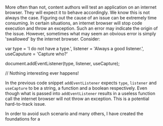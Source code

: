 More often than not, content authors will test an application on an internet browser. They will expect it to behave accordingly.  We know this is not always the case. Figuring out the cause of an issue can be extremely time consuming. In certain situations, an internet browser will stop code execution and throw an exception. Such an error may indicate the origin of the issue. However, sometimes what may seem an obvious error is simply 'swallowed' by the internet browser. Consider:

var type = 'I do not have a type.',
    listener = 'Always a good listener.',
    useCaputure = 'Capture who?' 

document.addEventListener(type, listener, useCapture);

// Nothing interesting ever happens!

In the previous code snippet `addEventListener` expects `type`, `listener` and `useCapture` to be a string, a function and a boolean respectively. Even though what is passed into `addEventListener` results in a useless function call the internet browser
will not throw an exception. This is a potential hard-to-track issue. 

In order to avoid such scenario and many others, I have created the foundations for a 


